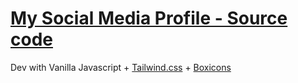 # [My Social Media Profile - Source code](https://michellechang2006.github.io)

Dev with Vanilla Javascript + [Tailwind.css](https://tailwindcss.com) + [Boxicons](https://boxicons.com)
 

